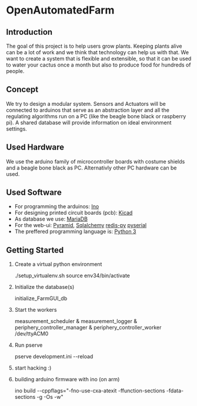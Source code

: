 OpenAutomatedFarm
=================

Introduction
------------

The goal of this project is to help users grow plants. Keeping plants
alive can be a lot of work and we think that technology can help us
with that. We want to create a system that is flexible and extensible,
so that it can be used to water your cactus once a month but also to
produce food for hundreds of people.

Concept
-------

We try to design a modular system. Sensors and Actuators will be
connected to arduinos that serve as an abstraction layer and all the
regulating algorithms run on a PC (like the beagle bone black or
raspberry pi). A shared database will provide information on ideal
environment settings.

Used Hardware
-------------

We use the arduino family of microcontroller boards with costume
shields and a beagle bone black as PC. Alternativly other PC
hardware can be used.

Used Software
-------------

* For programming the arduinos:
[Ino](http://inotool.org/)
* For designing printed circuit boards (pcb):
[Kicad](http://www.kicad-pcb.org/)
* As database we use:
[MariaDB](https://mariadb.org/)
* For the web-ui:
[Pyramid](http://www.pylonsproject.org/),
[Sqlalchemy](www.sqlalchemy.org/)
[redis-py](https://github.com/andymccurdy/redis-py)
[pyserial](http://pyserial.sourceforge.net/)
* The preffered programming language is:
[Python 3](www.python.org)


Getting Started
---------------

1) Create a virtual python environment

	./setup_virtualenv.sh
	source env34/bin/activate

2) Initialize the database(s)

	initialize_FarmGUI_db

3) Start the workers

	measurement_scheduler &
	measurement_logger &
	periphery_controller_manager &
	periphery_controller_worker /dev/ttyACM0

4) Run pserve

	pserve development.ini --reload

5) start hacking :)

6) building arduino firmware with ino (on arm)

    ino build --cppflags="-fno-use-cxa-atexit -ffunction-sections -fdata-sections -g -Os -w"

